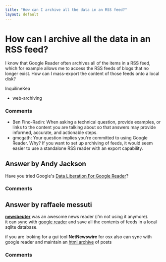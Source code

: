 ```yaml
---
title: "How can I archive all the data in an RSS feed?"
layout: default
---
```

How can I archive all the data in an RSS feed?
=====================
I know that Google Reader often archives all of the items in a RSS feed,
which for example allows me to access the RSS feeds of blogs that no
longer exist. How can I mass-export the content of those feeds onto a
local disk?

InquilineKea

<ul class="tags"><li class="tag">web-archiving</li></ul>

### Comments ###
* Ben Fino-Radin: When asking a technical question, provide examples, or links to the
content you are talking about so that answers may provide informed,
accurate, and actionable steps.
* gmcgath: Your question implies you're committed to using Google Reader. Why? If
you want to set up archiving of feeds, it would seem easier to use a
standalone RSS reader with an export capability.


Answer by Andy Jackson
----------------
Have you tried Google's [Data Liberation For Google
Reader](http://www.dataliberation.org/google/reader)?

### Comments ###

Answer by raffaele messuti
----------------
[**newsbeuter**](http://www.newsbeuter.org/) was an awesome news reader
(i'm not using it anymore).\
 it can sync with [google
reader](http://www.newsbeuter.org/doc/newsbeuter.html#_google_reader_support)
and save all the contents of feeds in a local sqlite database.

if you are looking for a gui tool **NetNewswire** for osx also can sync
with google reader and maintain an [html
archive](http://ranchero.com/netnewswire/help/3.2/en/htmlArchive.html)
of posts

### Comments ###

